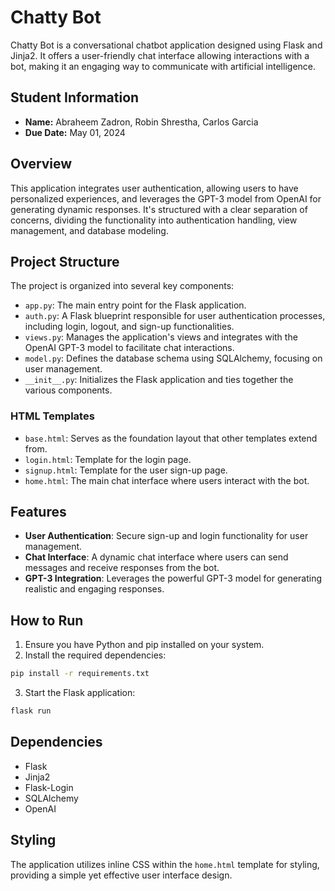 # Chatty Bot
Chatty Bot is a conversational chatbot application designed using Flask and Jinja2. It offers a user-friendly chat interface allowing interactions with a bot, making it an engaging way to communicate with artificial intelligence.

## Student Information
- **Name:** Abraheem Zadron, Robin Shrestha, Carlos Garcia
- **Due Date:** May 01, 2024

## Overview
This application integrates user authentication, allowing users to have personalized experiences, and leverages the GPT-3 model from OpenAI for generating dynamic responses. It's structured with a clear separation of concerns, dividing the functionality into authentication handling, view management, and database modeling.

## Project Structure

The project is organized into several key components:
- `app.py`: The main entry point for the Flask application.
- `auth.py`: A Flask blueprint responsible for user authentication processes, including login, logout, and sign-up functionalities.
- `views.py`: Manages the application's views and integrates with the OpenAI GPT-3 model to facilitate chat interactions.
- `model.py`: Defines the database schema using SQLAlchemy, focusing on user management.
- `__init__.py`: Initializes the Flask application and ties together the various components.

### HTML Templates
- `base.html`: Serves as the foundation layout that other templates extend from.
- `login.html`: Template for the login page.
- `signup.html`: Template for the user sign-up page.
- `home.html`: The main chat interface where users interact with the bot.

## Features
- **User Authentication**: Secure sign-up and login functionality for user management.
- **Chat Interface**: A dynamic chat interface where users can send messages and receive responses from the bot.
- **GPT-3 Integration**: Leverages the powerful GPT-3 model for generating realistic and engaging responses.

## How to Run
1. Ensure you have Python and pip installed on your system.
2. Install the required dependencies:

```bash
pip install -r requirements.txt
```

3. Start the Flask application:

```bash
flask run
```

## Dependencies
- Flask
- Jinja2
- Flask-Login
- SQLAlchemy
- OpenAI

## Styling
The application utilizes inline CSS within the `home.html` template for styling, providing a simple yet effective user interface design.


